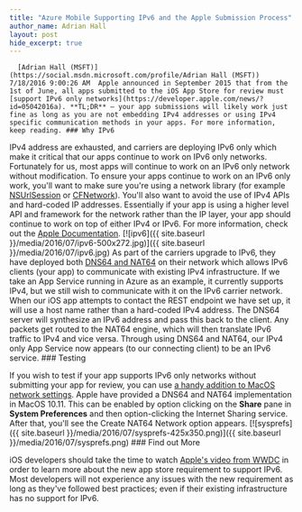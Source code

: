 ```yaml
---
title: "Azure Mobile Supporting IPv6 and the Apple Submission Process"
author_name: Adrian Hall 
layout: post
hide_excerpt: true
---
```

      [Adrian Hall (MSFT)](https://social.msdn.microsoft.com/profile/Adrian Hall (MSFT))  7/18/2016 9:00:26 AM  Apple announced in September 2015 that from the 1st of June, all apps submitted to the iOS App Store for review must [support IPv6 only networks](https://developer.apple.com/news/?id=05042016a). **TL;DR** – your app submissions will likely work just fine as long as you are not embedding IPv4 addresses or using IPv4 specific communication methods in your apps. For more information, keep reading. ### Why IPv6

 IPv4 address are exhausted, and carriers are deploying IPv6 only which make it critical that our apps continue to work on IPv6 only networks. Fortunately for us, most apps will continue to work on an IPv6 only network without modification. To ensure your apps continue to work on an IPv6 only work, you'll want to make sure you're using a network library (for example [NSUrlSession](https://developer.apple.com/library/ios/documentation/Foundation/Reference/NSURLSession_class/index.html) or [CFNetwork](https://developer.apple.com/library/mac/documentation/Networking/Conceptual/CFNetwork/Introduction/Introduction.html)). You'll also want to avoid the use of IPv4 APIs and hard-coded IP addresses. Essentially if your app is using a higher level API and framework for the network rather than the IP layer, your app should continue to work on top of either IPv4 or IPv6. For more information, check out the [Apple Documentation](https://developer.apple.com/library/ios/documentation/NetworkingInternetWeb/Conceptual/NetworkingOverview/UnderstandingandPreparingfortheIPv6Transition/UnderstandingandPreparingfortheIPv6Transition.html). [![ipv6]({{ site.baseurl }}/media/2016/07/ipv6-500x272.jpg)]({{ site.baseurl }}/media/2016/07/ipv6.jpg) As part of the carriers upgrade to IPv6, they have deployed both [DNS64 and NAT64](https://en.wikipedia.org/wiki/IPv6_transition_mechanism) on their network which allows IPv6 clients (your app) to communicate with existing IPv4 infrastructure. If we take an App Service running in Azure as an example, it currently supports IPv4, but we still wish to communicate with it on the IPv6 carrier network. When our iOS app attempts to contact the REST endpoint we have set up, it will use a host name rather than a hard-coded IPv4 address. The DNS64 server will synthesize an IPv6 address and pass this back to the client. Any packets get routed to the NAT64 engine, which will then translate IPv6 traffic to IPv4 and vice versa. Through using DNS64 and NAT64, our IPv4 only App Service now appears (to our connecting client) to be an IPv6 service. ### Testing

 If you wish to test if your app supports IPv6 only networks without submitting your app for review, you can use [a handy addition to MacOS network settings](https://developer.apple.com/library/ios/documentation/NetworkingInternetWeb/Conceptual/NetworkingOverview/UnderstandingandPreparingfortheIPv6Transition/UnderstandingandPreparingfortheIPv6Transition.html#//apple_ref/doc/uid/TP40010220-CH213-SW16). Apple have provided a DNS64 and NAT64 implementation in MacOS 10.11. This can be enabled by option clicking on the **Share** pane in **System Preferences** and then option-clicking the Internet Sharing service. After that, you'll see the Create NAT64 Network option appears. [![sysprefs]({{ site.baseurl }}/media/2016/07/sysprefs-425x350.png)]({{ site.baseurl }}/media/2016/07/sysprefs.png) ### Find out More

 iOS developers should take the time to watch [Apple's video from WWDC](https://developer.apple.com/videos/play/wwdc2015/719/) in order to learn more about the new app store requirement to support IPv6. Most developers will not experience any issues with the new requirement as long as they've followed best practices; even if their existing infrastructure has no support for IPv6.      